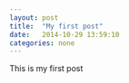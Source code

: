 ```yaml
---
layout: post
title:  "My first post"
date:   2014-10-29 13:59:10
categories: none
---
```


This is my first post
